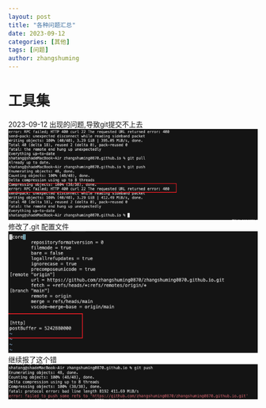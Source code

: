```yaml
---
layout: post
title: "各种问题汇总"
date: 2023-09-12
categories: [其他]
tags: [问题]
author: zhangshuming
---
```


# 工具集

2023-09-12 出现的问题,导致git提交不上去
![1](/assets/question/1/Snipaste_2025-07-21_09-17-24.png)
修改了.git 配置文件
![2](/assets/question/1/Snipaste_2025-07-21_09-33-33.png)
继续报了这个错
![3](/assets/question/1/Snipaste_2025-07-21_09-35-32.png)

